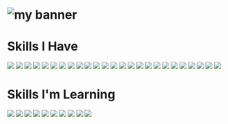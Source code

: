 <!--
**RichieDevR/RichieDevR** is a ✨ _special_ ✨ repository because its `README.md` (this file) appears on your GitHub profile.

Here are some ideas to get you started:

- 🔭 I’m currently working on ...
- 🌱 I’m currently learning ...
- 👯 I’m looking to collaborate on ...
- 🤔 I’m looking for help with ...
- 💬 Ask me about ...
- 📫 How to reach me: ...
- 😄 Pronouns: ...
- ⚡ Fun fact: ...
-->
# ![my banner](https://user-images.githubusercontent.com/78895761/148663440-a3c867d0-58f0-4a8e-b99c-a36158c43d65.gif)
# Skills I Have
![](https://img.shields.io/badge/Node.js-43853D?style=for-the-badge&logo=node.js&color=black) ![](https://img.shields.io/badge/Express-informational?style=for-the-badge&logo=express&color=black) ![](https://img.shields.io/badge/Postgresql-informational?style=for-the-badge&logo=postgresql&color=black&logoColor=4169E1)  ![](https://img.shields.io/badge/Graphql-international?style=for-the-badge&logo=graphql&color=black&logoColor=E10098) ![](https://img.shields.io/badge/mongodb-informational?style=for-the-badge&logo=mongodb&color=black)  ![](https://img.shields.io/badge/HTML5-informational?style=for-the-badge&logo=HTML5&color=black) ![](https://img.shields.io/badge/CSS3-informational?style=for-the-badge&logo=css3&color=black&logoColor=1572B6) ![](https://img.shields.io/badge/sass-informational?style=for-the-badge&logo=sass&color=black&logoColor=CC6699) ![](https://img.shields.io/badge/Javascript-informational?style=for-the-badge&logo=javascript&color=black&logoColor=F7DF1E) ![](https://img.shields.io/badge/Typescript-informational?style=for-the-badge&logo=typescript&color=black&logoColor=3178C6) ![](https://img.shields.io/badge/React-informational?style=for-the-badge&logo=react&logoColor=61DAFB&color=black) ![](https://img.shields.io/badge/Svelte-informational?style=for-the-badge&logo=svelte&logoColor=FF3E00&color=black) ![](https://img.shields.io/badge/next.js-informational?style=for-the-badge&logo=next.js&color=black&logoColor=white) ![](https://img.shields.io/badge/Python-informational?style=for-the-badge&logo=python&color=black&logoColor=3776AB) ![](https://img.shields.io/badge/Django-informational?style=for-the-badge&logo=django&color=black&logoColor=092E20)   ![](https://img.shields.io/badge/Ruby-informational?style=for-the-badge&logo=ruby&color=black&logoColor=CC342D) ![](https://img.shields.io/badge/Rails-informational?style=for-the-badge&logo=rubyonrails&color=black&logoColor=CC0000) ![](https://img.shields.io/badge/git-informational?style=for-the-badge&logo=git&color=black&logoColor=F05032) ![](https://img.shields.io/badge/Linux-informational?style=for-the-badge&logo=linux&color=black&logoColor=FCC624) ![](https://img.shields.io/badge/Gnu_Bash-informational?style=for-the-badge&logo=gnubash&color=black&logoColor=4EAA25 ) ![](https://img.shields.io/badge/Docker-informational?style=for-the-badge&logo=docker&color=black&logoColor=2496ED ) ![](https://img.shields.io/badge/Podman-informational?style=for-the-badge&logo=podman&color=black&logoColor=892CA0 ) ![](https://img.shields.io/badge/Kubernetes-informational?style=for-the-badge&logo=kubernetes&color=black&logoColor=326CE5) ![](https://img.shields.io/badge/Amazon_AWS-informational?style=for-the-badge&logo=amazonaws&color=black&logoColor=232F3E ) ![](https://img.shields.io/badge/Ansible-informational?style=for-the-badge&logo=ansible&color=black&logoColor=EE0000 )
 
# Skills I'm Learning

![](https://img.shields.io/badge/Rust-informational?style=for-the-badge&logo=rust&color=black&logoColor=CC342D) ![](https://img.shields.io/badge/Go-informational?style=for-the-badge&logo=go&logoColor=00ADD8&color=black) ![](https://img.shields.io/badge/angular-informational?style=for-the-badge&logo=angularjs&logoColor=E23237&color=black) ![](https://img.shields.io/badge/java-informational?style=for-the-badge&logo=java&logoColor=2AA5DC&color=black) ![](https://img.shields.io/badge/jira-informational?style=for-the-badge&logo=jira&logoColor=0052CC&color=black) ![](https://img.shields.io/badge/apache_cassandra-informational?style=for-the-badge&logo=apachecassandra&logoColor=1287B1&color=black)  ![](https://img.shields.io/badge/apache_cloudstack-informational?style=for-the-badge&logo=apachecloudstack&logoColor=2AA5DC&color=black) ![](https://img.shields.io/badge/flutter-informational?style=for-the-badge&logo=flutter&logoColor=02569B&color=black) ![](https://img.shields.io/badge/solidity-informational?style=for-the-badge&logo=solidity&logoColor=363636&color=black) ![](https://img.shields.io/badge/web3.js-informational?style=for-the-badge&logo=web3.js&logoColor=F16822&color=black)



